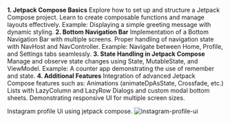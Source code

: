 **1. Jetpack Compose Basics**
Explore how to set up and structure a Jetpack Compose project.
Learn to create composable functions and manage layouts effectively.
Example: Displaying a simple greeting message with dynamic styling.
**2. Bottom Navigation Bar**
Implementation of a Bottom Navigation Bar with multiple screens.
Proper handling of navigation state with NavHost and NavController.
Example: Navigate between Home, Profile, and Settings tabs seamlessly.
**3. State Handling in Jetpack Compose**
Manage and observe state changes using State, MutableState, and ViewModel.
Example: A counter app demonstrating the use of remember and state.
**4. Additional Features**
Integration of advanced Jetpack Compose features such as:
Animations (animateDpAsState, Crossfade, etc.)
Lists with LazyColumn and LazyRow
Dialogs and custom modal bottom sheets.
Demonstrating responsive UI for multiple screen sizes.

Instagram profile Ui using jetpack compose.
![instagram-profile-ui](https://github.com/user-attachments/assets/62ed23e0-1ea2-4747-9b8b-00b783b7386e)

